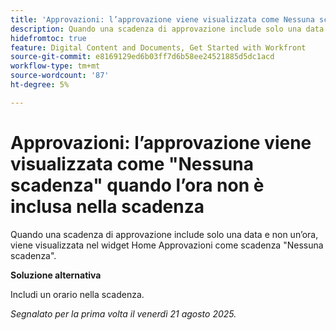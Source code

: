 ```yaml
---
title: 'Approvazioni: l’approvazione viene visualizzata come Nessuna scadenza quando l’ora non è inclusa nella scadenza'
description: Quando una scadenza di approvazione include solo una data e non un’ora, viene visualizzata nel widget Home Approvazioni come scadenza non specificata.
hidefromtoc: true
feature: Digital Content and Documents, Get Started with Workfront
source-git-commit: e8169129ed6b03ff7d6b58ee24521885d5dc1acd
workflow-type: tm+mt
source-wordcount: '87'
ht-degree: 5%

---
```



# Approvazioni: l’approvazione viene visualizzata come &quot;Nessuna scadenza&quot; quando l’ora non è inclusa nella scadenza

Quando una scadenza di approvazione include solo una data e non un’ora, viene visualizzata nel widget Home Approvazioni come scadenza &quot;Nessuna scadenza&quot;.

**Soluzione alternativa**

Includi un orario nella scadenza.

_Segnalato per la prima volta il venerdì 21 agosto 2025._
